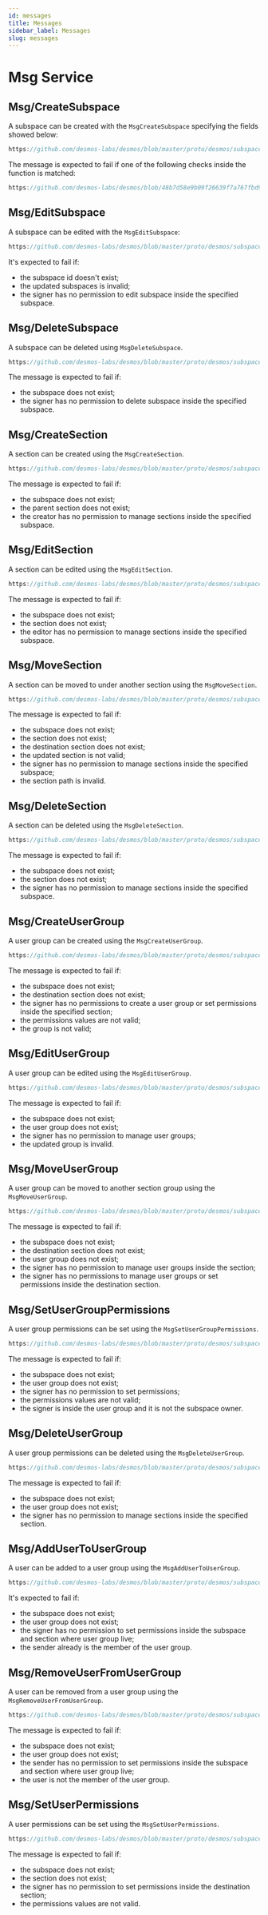 ```yaml
---
id: messages
title: Messages
sidebar_label: Messages
slug: messages
---
```


# Msg Service

## Msg/CreateSubspace
A subspace can be created with the `MsgCreateSubspace` specifying the fields showed below:

```js reference
https://github.com/desmos-labs/desmos/blob/master/proto/desmos/subspaces/v2/msgs.proto#L65-L75 
```

The message is expected to fail if one of the following checks inside the function is matched:
```js reference
https://github.com/desmos-labs/desmos/blob/48b7d58e9b09f26639f7a767fbd921dba309350f/x/subspaces/types/models.go#L51-L82
```

## Msg/EditSubspace
A subspace can be edited with the `MsgEditSubspace`:

```js reference
https://github.com/desmos-labs/desmos/blob/master/proto/desmos/subspaces/v2/msgs.proto#L85-L100 
```

It's expected to fail if:
* the subspace id doesn't exist;
* the updated subspaces is invalid;
* the signer has no permission to edit subspace inside the specified subspace.

## Msg/DeleteSubspace
A subspace can be deleted using `MsgDeleteSubspace`.

```js reference
https://github.com/desmos-labs/desmos/blob/master/proto/desmos/subspaces/v2/msgs.proto#L105-115 
```

The message is expected to fail if:
* the subspace does not exist;
* the signer has no permission to delete subspace inside the specified subspace.

## Msg/CreateSection
A section can be created using the `MsgCreateSection`.

```js reference
https://github.com/desmos-labs/desmos/blob/master/proto/desmos/subspaces/v2/msgs.proto#L122-L141 
```

The message is expected to fail if:
* the subspace does not exist;
* the parent section does not exist;
* the creator has no permission to manage sections inside the specified subspace.

## Msg/EditSection
A section can be edited using the `MsgEditSection`.

```js reference
https://github.com/desmos-labs/desmos/blob/master/proto/desmos/subspaces/v2/msgs.proto#L156-L179 
```

The message is expected to fail if:
* the subspace does not exist;
* the section does not exist;
* the editor has no permission to manage sections inside the specified subspace.

## Msg/MoveSection
A section can be moved to under another section using the `MsgMoveSection`.

```js reference
https://github.com/desmos-labs/desmos/blob/master/proto/desmos/subspaces/v2/msgs.proto#L184-L207 
```

The message is expected to fail if:
* the subspace does not exist;
* the section does not exist;
* the destination section does not exist;
* the updated section is not valid;
* the signer has no permission to manage sections inside the specified subspace;
* the section path is invalid.

## Msg/DeleteSection
A section can be deleted using the `MsgDeleteSection`.

```js reference
https://github.com/desmos-labs/desmos/blob/master/proto/desmos/subspaces/v2/msgs.proto#L212-L224 
```

The message is expected to fail if:
* the subspace does not exist;
* the section does not exist;
* the signer has no permission to manage sections inside the specified subspace.

## Msg/CreateUserGroup
A user group can be created using the `MsgCreateUserGroup`.

```js reference
https://github.com/desmos-labs/desmos/blob/master/proto/desmos/subspaces/v2/msgs.proto#L235-L261 
```

The message is expected to fail if:
* the subspace does not exist;
* the destination section does not exist;
* the signer has no permissions to create a user group or set permissions inside the specified section;
* the permissions values are not valid;
* the group is not valid;

## Msg/EditUserGroup
A user group can be edited using the `MsgEditUserGroup`.

```js reference
https://github.com/desmos-labs/desmos/blob/master/proto/desmos/subspaces/v2/msgs.proto#L271-L293
```

The message is expected to fail if:
* the subspace does not exist;
* the user group does not exist;
* the signer has no permission to manage user groups;
* the updated group is invalid.

## Msg/MoveUserGroup
A user group can be moved to another section group using the `MsgMoveUserGroup`.

```js reference
https://github.com/desmos-labs/desmos/blob/master/proto/desmos/subspaces/v2/msgs.proto#L298-L317
```

The message is expected to fail if:
* the subspace does not exist;
* the destination section does not exist;
* the user group does not exist;
* the signer has no permission to manage user groups inside the section;
* the signer has no permissions to manage user groups or set permissions inside the destination section.

## Msg/SetUserGroupPermissions
A user group permissions can be set using the `MsgSetUserGroupPermissions`.

```js reference
https://github.com/desmos-labs/desmos/blob/master/proto/desmos/subspaces/v2/msgs.proto#L326-L347
```

The message is expected to fail if:
* the subspace does not exist;
* the user group does not exist;
* the signer has no permission to set permissions;
* the permissions values are not valid;
* the signer is inside the user group and it is not the subspace owner.

## Msg/DeleteUserGroup
A user group permissions can be deleted using the `MsgDeleteUserGroup`.

```js reference
https://github.com/desmos-labs/desmos/blob/master/proto/desmos/subspaces/v2/msgs.proto#L353-L369
```

The message is expected to fail if:
* the subspace does not exist;
* the user group does not exist;
* the signer has no permission to manage sections inside the specified section.

## Msg/AddUserToUserGroup
A user can be added to a user group using the `MsgAddUserToUserGroup`.

```js reference
https://github.com/desmos-labs/desmos/blob/master/proto/desmos/subspaces/v2/msgs.proto#L376-L396
```

It's expected to fail if:
* the subspace does not exist;
* the user group does not exist;
* the signer has no permission to set permissions inside the subspace and section where user group live;
* the sender already is the member of the user group.

## Msg/RemoveUserFromUserGroup
A user can be removed from a user group using the `MsgRemoveUserFromUserGroup`.

```js reference
https://github.com/desmos-labs/desmos/blob/master/proto/desmos/subspaces/v2/msgs.proto#L402-L422
```

The message is expected to fail if:
* the subspace does not exist;
* the user group does not exist;
* the sender has no permission to set permissions inside the subspace and section where user group live;
* the user is not the member of the user group.

## Msg/SetUserPermissions
A user permissions can be set using the `MsgSetUserPermissions`.

```js reference
https://github.com/desmos-labs/desmos/blob/master/proto/desmos/subspaces/v2/msgs.proto#L430-L454
```

The message is expected to fail if:
* the subspace does not exist;
* the section does not exist;
* the signer has no permission to set permissions inside the destination section;
* the permissions values are not valid.